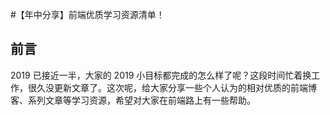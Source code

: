 #【年中分享】前端优质学习资源清单！
## 前言
2019 已接近一半，大家的 2019 小目标都完成的怎么样了呢？这段时间忙着换工作，很久没更新文章了。这次呢，给大家分享一些个人认为的相对优质的前端博客、系列文章等学习资源，希望对大家在前端路上有一些帮助。